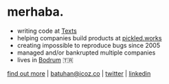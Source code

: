 # merhaba.

* writing code at [Texts](https://www.texts.com/)
* helping companies build products at [pickled.works](https://pickled.works)
* creating impossible to reproduce bugs since 2005
* managed and/or bankrupted multiple companies 
* lives in [Bodrum](https://en.wikipedia.org/wiki/Bodrum) 🇹🇷

[find out more](https://batuhan.co/?ref=githubprofile) | [batuhan@icoz.co](mailto:batuhan@icoz.co) | [twitter](https://twitter.com/batuhan) | [linkedin](https://linkedin.com/in/batuhanicoz)
